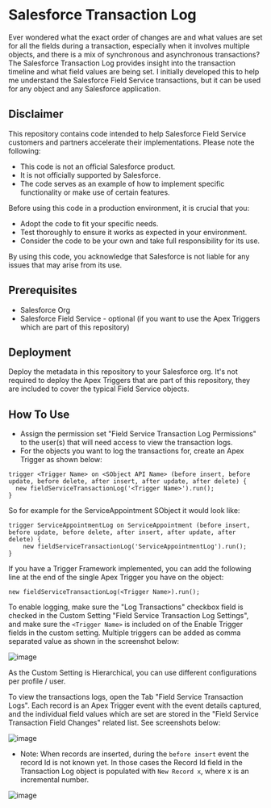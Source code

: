 # Salesforce Transaction Log

Ever wondered what the exact order of changes are and what values are set for all the fields during a transaction, especially when it involves multiple objects, and there is a mix of synchronous and asynchronous transactions? The Salesforce Transaction Log provides insight into the transaction timeline and what field values are being set. I initially developed this to help me understand the Salesforce Field Service transactions, but it can be used for any object and any Salesforce application.

## Disclaimer
This repository contains code intended to help Salesforce Field Service customers and partners accelerate their implementations. Please note the following:
* This code is not an official Salesforce product.
* It is not officially supported by Salesforce.
* The code serves as an example of how to implement specific functionality or make use of certain features.

Before using this code in a production environment, it is crucial that you:
* Adopt the code to fit your specific needs.
* Test thoroughly to ensure it works as expected in your environment.
* Consider the code to be your own and take full responsibility for its use.

By using this code, you acknowledge that Salesforce is not liable for any issues that may arise from its use.

## Prerequisites
* Salesforce Org
* Salesforce Field Service - optional (if you want to use the Apex Triggers which are part of this repository)

## Deployment

Deploy the metadata in this repository to your Salesforce org. It's not required to deploy the Apex Triggers that are part of this repository, they are included to cover the typical Field Service objects.

## How To Use
- Assign the permission set "Field Service Transaction Log Permissions" to the user(s) that will need access to view the transaction logs.
- For the objects you want to log the transactions for, create an Apex Trigger as shown below:

```
trigger <Trigger Name> on <SObject API Name> (before insert, before update, before delete, after insert, after update, after delete) {
  new fieldServiceTransactionLog('<Trigger Name>').run();
}
```

So for example for the ServiceAppointment SObject it would look like:

```
trigger ServiceAppointmentLog on ServiceAppointment (before insert, before update, before delete, after insert, after update, after delete) {
    new fieldServiceTransactionLog('ServiceAppointmentLog').run();
}
```

If you have a Trigger Framework implemented, you can add the following line at the end of the single Apex Trigger you have on the object:

```
new fieldServiceTransactionLog(<Trigger Name>).run();
```

To enable logging, make sure the "Log Transactions" checkbox field is checked in the Custom Setting "Field Service Transaction Log Settings", and make sure the ```<Trigger Name>``` is included on of the Enable Trigger fields in the custom setting. Multiple triggers can be added as comma separated value as shown in the screenshot below:

![image](https://github.com/iampatrickbrinksma/SFS-Transaction-Log/assets/78381570/762855ac-65fe-4e20-b98b-991c0903d578)

As the Custom Setting is Hierarchical, you can use different configurations per profile / user.

To view the transactions logs, open the Tab "Field Service Transaction Logs". Each record is an Apex Trigger event with the event details captured, and the individual field values which are set are stored in the "Field Service Transaction Field Changes" related list. See screenshots below:

![image](https://github.com/iampatrickbrinksma/SFS-Transaction-Log/assets/78381570/b3705379-0d36-4499-a1ff-c1af919dbdda)

- Note: When records are inserted, during the ```before insert``` event the record Id is not known yet. In those cases the Record Id field in the Transaction Log object is populated with ```New Record x```, where x is an incremental number.

![image](https://github.com/iampatrickbrinksma/SFS-Transaction-Log/assets/78381570/7ec39f89-9555-4f39-be76-9da5cceeb9e4)

